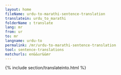 ```yaml
---
layout: home
fileName: urdu-to-marathi-sentence-translation
translatein: urdu_to_marathi
folderName : translate
lang: mr
from: ur
to: mr
langname: urdu-to
permalink: /mr/urdu-to-marathi-sentence-translation
tool: sentence-translations
matchurls: en&&ur&&mr
---
```

{% include section/translateinto.html %}
